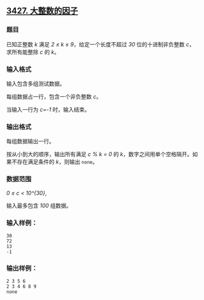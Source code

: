 ## [3427. 大整数的因子](https://www.acwing.com/problem/content/3430/)

### 题目

已知正整数 *k* 满足 *2 ≤ k ≤ 9*，给定一个长度不超过 *30* 位的十进制非负整数 *c*，求所有能整除 *c* 的 *k*。

### 输入格式

输入包含多组测试数据。

每组数据占一行，包含一个非负整数 *c*。

当输入一行为 *c=-1* 时，输入结束。

### 输出格式

每组数据输出一行。

按从小到大的顺序，输出所有满足 *c % k = 0* 的 *k*，数字之间用单个空格隔开。如果不存在满足条件的 *k*，则输出 `none`。

### 数据范围

*0 ≤ c < 10^{30}*,

输入最多包含 *100* 组数据。

### 输入样例：

```
30
72
13
-1
```

### 输出样例：

```
2 3 5 6
2 3 4 6 8 9
none
```
